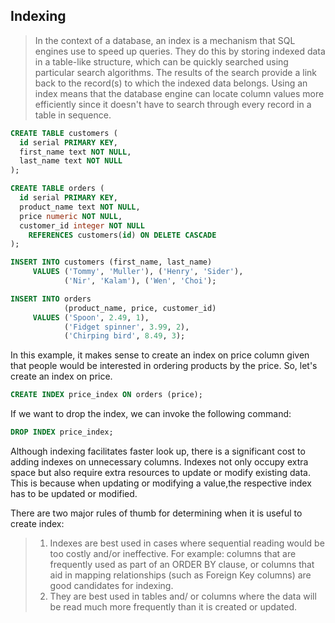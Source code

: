 ## Indexing

> In the context of a database, an index is a mechanism that SQL engines use to speed up queries. They do this by storing indexed data in a table-like structure, which can be quickly searched using particular search algorithms. The results of the search provide a link back to the record(s) to which the indexed data belongs. Using an index means that the database engine can locate column values more efficiently since it doesn't have to search through every record in a table in sequence.

```sql
CREATE TABLE customers (
  id serial PRIMARY KEY,
  first_name text NOT NULL,
  last_name text NOT NULL
);

CREATE TABLE orders (
  id serial PRIMARY KEY,
  product_name text NOT NULL,
  price numeric NOT NULL,
  customer_id integer NOT NULL 
    REFERENCES customers(id) ON DELETE CASCADE
);

INSERT INTO customers (first_name, last_name)
     VALUES ('Tommy', 'Muller'), ('Henry', 'Sider'),
            ('Nir', 'Kalam'), ('Wen', 'Choi');

INSERT INTO orders 
            (product_name, price, customer_id)
     VALUES ('Spoon', 2.49, 1),
            ('Fidget spinner', 3.99, 2),
            ('Chirping bird', 8.49, 3);
```

In this example, it makes sense to create an index on price column given that people would be interested in ordering products by the price. So, let's create an index on price.

```sql
CREATE INDEX price_index ON orders (price);
```

If we want to drop the index,  we can invoke the following command:

```sql
DROP INDEX price_index;
```

Although indexing facilitates faster look up, there is a significant cost to adding indexes on unnecessary columns. Indexes not only occupy extra space but also require extra resources to update or modify existing data. This is because when updating or modifying a value,the respective index has to be updated or modified. 

There are two major rules of thumb for determining when it is useful to create index:
> 1. Indexes are best used in cases where sequential reading would be too costly and/or ineffective. For example: columns that are frequently used as part of an ORDER BY clause, or columns that aid in mapping relationships (such as Foreign Key columns) are good candidates for indexing.
> 2. They are best used in tables and/ or columns where the data will be read much more frequently than it is created or updated.

